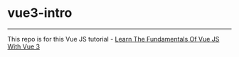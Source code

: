 # vue3-intro

---

This repo is for this Vue JS tutorial - [Learn The Fundamentals Of Vue JS With Vue 3](https://catalins.tech/learn-the-fundamentals-of-vue-js-with-vue-3)
